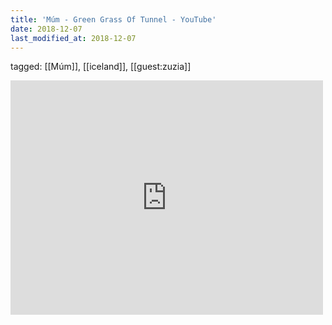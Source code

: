 ```yaml
---
title: 'Múm - Green Grass Of Tunnel - YouTube'
date: 2018-12-07
last_modified_at: 2018-12-07
---
```

tagged: [[Múm]], [[iceland]], [[guest:zuzia]]
<iframe allow="accelerometer; autoplay; clipboard-write; encrypted-media; gyroscope; picture-in-picture" allowfullscreen="" frameborder="0" height="375" id="youtube_iframe" src="https://www.youtube.com/embed/l5hBkQT3-C8?feature=oembed&amp;enablejsapi=1&amp;origin=https://safe.txmblr.com&amp;wmode=opaque" width="500"></iframe>